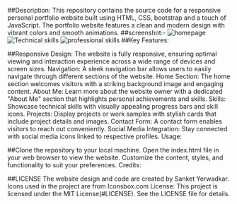 ##Description:
This repository contains the source code for a responsive personal portfolio website built using HTML, CSS, bootstrap and a touch of JavaScript. The portfolio website features a clean and modern design with vibrant colors and smooth animations.
##screenshot:-
![homepage](https://github.com/SanketYerwadkar/My--portfolio---/assets/166718210/495de42c-0955-4783-9e33-fb7f17600578)
![Technical skills](https://github.com/SanketYerwadkar/My--portfolio---/assets/166718210/6765447a-f2f8-4463-8b40-3131d5f11f19)
![professional skills](https://github.com/SanketYerwadkar/My--portfolio---/assets/166718210/d10ffab8-6047-43c0-8df9-17d82b227d0a)
##Key Features:

##Responsive Design: The website is fully responsive, ensuring optimal viewing and interaction experience across a wide range of devices and screen sizes.
Navigation: A sleek navigation bar allows users to easily navigate through different sections of the website.
Home Section: The home section welcomes visitors with a striking background image and engaging content.
About Me: Learn more about the website owner with a dedicated "About Me" section that highlights personal achievements and skills.
Skills: Showcase technical skills with visually appealing progress bars and skill icons.
Projects: Display projects or work samples with stylish cards that include project details and images.
Contact Form: A contact form enables visitors to reach out conveniently.
Social Media Integration: Stay connected with social media icons linked to respective profiles.
Usage:

##Clone the repository to your local machine.
Open the index.html file in your web browser to view the website.
Customize the content, styles, and functionality to suit your preferences.
Credits:

##LICENSE
The website design and code are created by Sanket Yerwadkar.
Icons used in the project are from Iconsbox.com
License:
This project is licensed under the MIT License(#LICENSE). See the LICENSE file for details.
